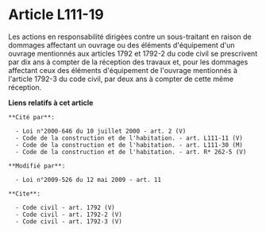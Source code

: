 # Article L111-19

Les actions en responsabilité dirigées contre un sous-traitant en raison de dommages affectant un ouvrage ou des éléments
d'équipement d'un ouvrage mentionnés aux articles 1792 et 1792-2 du code civil se prescrivent par dix ans à compter de la
réception des travaux et, pour les dommages affectant ceux des éléments d'équipement de l'ouvrage mentionnés à l'article
1792-3 du code civil, par deux ans à compter de cette même réception.

**Liens relatifs à cet article**

	**Cité par**:

	  - Loi n°2000-646 du 10 juillet 2000 - art. 2 (V)
	  - Code de la construction et de l'habitation. - art. L111-11 (V)
	  - Code de la construction et de l'habitation. - art. L111-30 (M)
	  - Code de la construction et de l'habitation. - art. R* 262-5 (V)

	**Modifié par**:

	  - Loi n°2009-526 du 12 mai 2009 - art. 11

	**Cite**:

	  - Code civil - art. 1792 (V)
	  - Code civil - art. 1792-2 (V)
	  - Code civil - art. 1792-3 (V)
